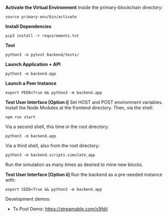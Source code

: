 **Activate the Virtual Environment**
Inside the primary-blockchain directory:
```
source primary-env/bin/activate
```
**Install Dependencies**
```
pip3 install -r requirements.txt
```
**Test**
```
python3 -m pytest backend/tests/
```
**Launch Application + API**
```
python3 -m backend.app
```
**Launch a Peer Instance**
```
export PEER=True && python3 -m backend.app
```
**Test User Interface [Option i]**
Set HOST and POST environment variables.
Install the Node Modules at the frontend directory.
Then, via the shell:
```
npm run start
```
Via a second shell, this time in the root directory:
```
python3 -m backend.app
```
Via a third shell, also from the root directory:
```
python3 -m backend.scripts.simulate_app
```
Run the simulation as many times as desired to mine new blocks.

**Test User Interface [Option ii]**
Run the backend as a pre-seeded instance with:
```
export SEED=True && python3 -m backend.app
```

Development demos:
- Tx Pool Demo: https://streamable.com/x9fdii